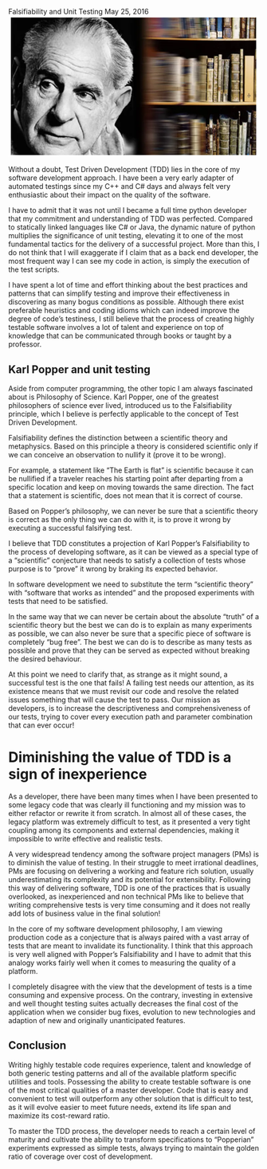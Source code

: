 Falsifiability and Unit Testing
May 25, 2016
![](images/popper.png)

Without a doubt, Test Driven Development (TDD) lies in the core of my software
development approach.  I have been a very early adapter of automated testings
since my C++ and C# days and always felt very enthusiastic about their impact
on the quality of the software.

I have to admit that it was not until I became a full time python developer
that my commitment and understanding of TDD was perfected. Compared to
statically linked languages like C# or Java, the dynamic nature of python
multiplies the significance of unit testing, elevating it to one of the most
fundamental tactics for the delivery of a successful project. More than this, I
do not think that I will exaggerate if I claim that as a back end developer,
the most frequent way I can see my code in action, is simply the execution of
the test scripts.

I have spent a lot of time and effort thinking about the best practices and
patterns that can simplify testing and improve their  effectiveness in
discovering as many bogus conditions as possible.  Although there exist
preferable heuristics and coding idioms which can indeed improve the degree of
code’s testiness,  I still believe that the process of creating highly testable
software involves a lot of talent and experience on top of knowledge that can
be communicated through books or taught by a professor.

## Karl Popper and unit testing 

Aside from computer programming, the other topic I
am always fascinated about is Philosophy of Science.  Karl Popper, one of the
greatest philosophers of science ever lived, introduced us to the
Falsifiability principle, which I believe is perfectly applicable to the
concept of Test Driven Development.

Falsifiability defines the distinction between a scientific theory and
metaphysics. Based on this principle a theory is considered scientific only if
we can conceive an observation to nullify it (prove it to be wrong).

For example, a statement like “The Earth is flat” is scientific because it can
be nullified if a traveler reaches his starting point after departing from a
specific location and keep on moving towards the same direction.  The fact that
a statement is scientific, does not mean that it is correct of course.

Based on Popper’s philosophy, we can never be sure that a scientific theory is
correct as the only thing we can do with it, is to prove it wrong by executing
a successful falsifying test.

I believe that TDD constitutes a  projection of Karl Popper’s Falsifiability to
the process of developing software, as it can be viewed as a special type of a
“scientific” conjecture that needs to satisfy a collection of tests whose
purpose is  to “prove” it wrong by braking its expected behavior.

In software development we need to substitute the term “scientific theory” with
“software that works as intended” and the proposed experiments with tests that
need to be satisfied.

In the same way that we can never be certain about the absolute “truth” of a
scientific theory but the best we can do is to explain as many experiments as
possible, we can also never be sure that a specific piece of software is
completely “bug free”. The best we can do is to describe as many tests as
possible and prove that they can be served as expected without breaking the
desired behaviour.

At this point we need to clarify that, as strange as it might sound, a
successful test is the one that fails!  A failing test needs our attention, as
its existence means that we must revisit our code and resolve the related
issues something that will cause the test to pass. Our mission as developers,
is to increase the descriptiveness and comprehensiveness of our tests, trying
to cover every execution path and parameter combination that can ever occur!

# Diminishing the value of TDD is a sign of inexperience 

As a developer, there have been many times when I have been presented to some
legacy code that was clearly ill functioning and my mission was to either
refactor or rewrite it from scratch. In almost all of these cases, the legacy
platform was extremely difficult to test, as it presented a very tight coupling
among its components and external dependencies, making it impossible to write
effective and realistic tests.

A very widespread tendency among the software project managers (PMs) is to
diminish the value of testing. In their struggle to meet irrational deadlines,
PMs are focusing on delivering a working and feature rich solution, usually
underestimating its complexity and its potential for extensibility. Following
this way of delivering software, TDD is one of the practices that is usually
overlooked, as inexperienced and non technical PMs like to believe that writing
comprehensive tests is very time consuming and it does not really add lots of
business value in the final solution!

In the core of my software development philosophy, I am viewing production code
as a conjecture that is always paired with a vast array of tests that are meant
to invalidate its functionality. I think that this approach is very well
aligned with Popper’s Falsifiability and I have to admit that this analogy
works fairly well when it comes to measuring the quality of a platform.

I completely disagree with the view that the development of tests is a time
consuming and expensive process. On the contrary, investing in extensive and
well thought testing suites actually decreases the final cost of the
application when we consider bug fixes, evolution to new technologies and
adaption of new and originally unanticipated features.

## Conclusion 

Writing highly testable code requires experience, talent and knowledge of both
generic testing patterns and all of the available platform specific utilities
and tools. Possessing the ability to create testable software is one of the
most critical qualities of a master developer. Code that is easy and convenient
to test will outperform any other solution that is difficult to test, as it
will evolve easier to meet future needs, extend its life span and maximize its
cost-reward ratio.

To master the TDD process, the developer needs to reach a certain level of
maturity and cultivate the ability to transform specifications to “Popperian”
experiments expressed as simple tests, always trying to maintain the golden
ratio of coverage over cost of development.

